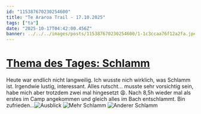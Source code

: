 ```yaml
---
id: "115387670230254600"
title: "Te Araroa Trail - 17.10.2025"
tags: ["ta"]
date: "2025-10-17T04:42:00.456Z"
banner: ../../../images/posts/115387670230254600/1-1c3ccaa76f12a2fa.jpeg
---
```


# [Thema des Tages: Schlamm](../../../images/posts/115387670230254600/1-1c3ccaa76f12a2fa.jpeg)

Heute war endlich nicht langweilig. Ich wusste nich wirklich, was Schlamm ist. Irgendwie lustig, interessant. Alles rutscht... musste sehr vorsichtig sein, habe mich aber trotzdem zwei mal hingesetzt 😩. Nach 8,5h wieder mal als erstes im Camp angekommen und gleich alles im Bach entschlammt. Bin zufrieden...![Ausblick](../../../images/posts/115387670230254600/2-3767de082f651ee1.jpeg)
![Mehr Schlamm ](../../../images/posts/115387670230254600/3-7cef125f77b42680.jpeg)
![Anderer Schlamm ](../../../images/posts/115387670230254600/4-09a9774893379474.jpeg)
